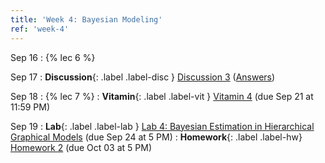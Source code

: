 ```yaml
---
title: 'Week 4: Bayesian Modeling'
ref: 'week-4'
---
```


Sep 16
: {% lec 6 %}

Sep 17
: **Discussion**{: .label .label-disc } [Discussion 3](https://drive.google.com/file/d/1TVTA-9sJOuKWSitbC58Vw0NmIKRl8TJ5/view?usp=sharing) ([Answers](https://drive.google.com/file/d/1tMV2hrvQzibjnACrz4LFzwa4zxFseOui/view?usp=sharing))

Sep 18
: {% lec 7 %}
: **Vitamin**{: .label .label-vit } [Vitamin 4](https://www.gradescope.com/courses/1104495) (due Sep 21 at 11:59 PM) 

Sep 19
: **Lab**{: .label .label-lab } [Lab 4: Bayesian Estimation in Hierarchical Graphical Models](https://data102.datahub.berkeley.edu/) (due Sep 24 at 5 PM)
: **Homework**{: .label .label-hw} [Homework 2](https://data102.datahub.berkeley.edu/) (due Oct 03 at 5 PM)
